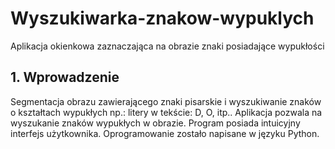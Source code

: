 # Wyszukiwarka-znakow-wypuklych
Aplikacja okienkowa zaznaczająca na obrazie znaki posiadające wypukłości

## 1.	Wprowadzenie
Segmentacja obrazu zawierającego znaki pisarskie i wyszukiwanie znaków o kształtach wypukłych np.: litery w tekście: D, O, itp..
Aplikacja pozwala na wyszukanie znaków wypukłych w obrazie.
Program posiada intuicyjny interfejs użytkownika. 
Oprogramowanie zostało napisane w języku Python.
